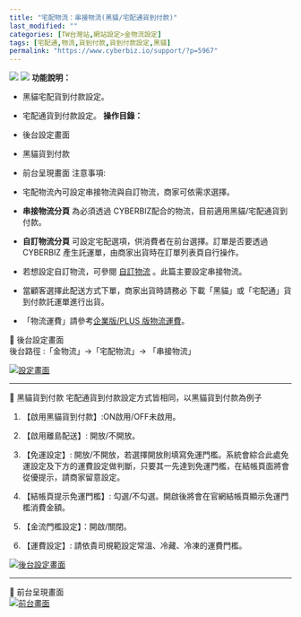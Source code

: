 ```yaml
---
title: "宅配物流：串接物流(黑貓/宅配通貨到付款)"
last_modified: ""
categories: [TW台灣站,網站設定>金物流設定]
tags: [宅配通,物流,貨到付款,貨到付款設定,黑貓]
permalink: "https://www.cyberbiz.io/support/?p=5967"
---
```


![](https://www.cyberbiz.io/support/wp-content/uploads/適用站別.png)
[![](https://www.cyberbiz.io/support/wp-content/uploads/台灣站.png)](https://www.cyberbiz.io/support/?page_id=2490)
**功能說明：**  

* 黑貓宅配貨到付款設定。
* 宅配通貨到付款設定。
**操作目錄：**

* 後台設定畫面
* 黑貓貨到付款
* 前台呈現畫面 
注意事項:  

* 宅配物流內可設定串接物流與自訂物流，商家可依需求選擇。
* **串接物流分頁** 為必須透過 CYBERBIZ配合的物流，目前適用黑貓/宅配通貨到付款。
* **自訂物流分頁** 可設定宅配選項，供消費者在前台選擇。訂單是否要透過 CYBERBIZ 產生託運單，由商家出貨時在訂單列表頁自行操作。
* 若想設定自訂物流，可參閱 [自訂物流](https://www.cyberbiz.io/support/?p=10652) 。此篇主要設定串接物流。
* 當顧客選擇此配送方式下單，商家出貨時請務必 下載「黑貓」或「宅配通」貨到付款託運單進行出貨。
* 「物流運費」請參考[企業版/PLUS 版物流運費](https://docs.google.com/spreadsheets/d/1YBWaHV9WSIX4ttETU8NPFQQhTl4h_C49/edit?gid=2117590168#gid=2117590168)。

📌 後台設定畫面  
後台路徑 :「金物流」→「宅配物流」→ 「串接物流」  


[![設定畫面](https://www.cyberbiz.io/support/wp-content/uploads/黑貓宅配通貨到付款設定方式001.png)](https://www.cyberbiz.io/support/wp-content/uploads/黑貓宅配通貨到付款設定方式001.png)  

* * *


📌 黑貓貨到付款 宅配通貨到付款設定方式皆相同，以黑貓貨到付款為例子  


1. 【啟用黑貓貨到付款】:ON啟用/OFF未啟用。


2. 【啟用離島配送】: 開放/不開放。


3. 【免運設定】: 開放/不開放，若選擇開放則填寫免運門檻。系統會綜合此處免運設定及下方的運費設定做判斷，只要其一先達到免運門檻，在結帳頁面將會從優提示，請商家留意設定。


4. 【結帳頁提示免運門檻】: 勾選/不勾選。開啟後將會在官網結帳頁顯示免運門檻消費金額。


5. 【金流門檻設定】：開啟/關閉。


6. 【運費設定】: 請依貴司規範設定常溫、冷藏、冷凍的運費門檻。

[![後台設定畫面](https://www.cyberbiz.io/support/wp-content/uploads/黑貓宅配通貨到付款設定方式002.png)](https://www.cyberbiz.io/support/wp-content/uploads/黑貓宅配通貨到付款設定方式002.png)  

* * *


📌 前台呈現畫面  
[![前台畫面](https://www.cyberbiz.io/support/wp-content/uploads/黑貓宅配通貨到付款設定方式03.png)](https://www.cyberbiz.io/support/wp-content/uploads/黑貓宅配通貨到付款設定方式03.png)  

